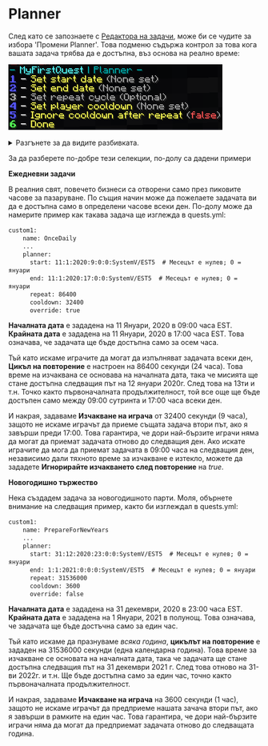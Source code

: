 # Planner

След като се запознаете с [Редактора на задачи](../setup/quests-editor.md), може би се чудите за избора 'Промени Planner'. Това подменю съдържа контрол за това кога вашата задача трябва да е достъпна, въз основа на реално време:

![](../.gitbook/assets/planner.png)

<details>

<summary>Разгънете за да видите разбивката.</summary>

1. Времето, когато задачата трябва да стане достъпна
2. Времето, когато задачата трябва да спре да бъде достъпна
3. Продължителност на повторение, докато задачата ще е налична отново
4. Продължителност на изчакване след завършване на задачата
5. Ако е 'true', играчите мога да започнат задачата веднага след края на цикъла на повторение
6. Завършете промените на вашия Planner

</details>

За да разберете по-добре тези селекции, по-долу са дадени примери

**Ежедневни задачи**

В реалния свят, повечето бизнеси са отворени само през пиковите часове за пазаруване. По същия начин може да пожелаете задачата ви да е достъпна само в определени часове всеки ден. По-долу може да намерите пример как такава задача ще изглежда в quests.yml:

```
custom1:
    name: OnceDaily
    ...
    planner:
      start: 11:1:2020:9:0:0:SystemV/EST5  # Месецът е нулев; 0 = януари
      end: 11:1:2020:17:0:0:SystemV/EST5  # Месецът е нулев; 0 = януари
      repeat: 86400
      cooldown: 32400
      override: true
```

**Началната дата** е зададена на 11 Януари, 2020 в 09:00 часа EST. **Крайната дата** е зададена на 11 Януари, 2020 в 17:00 часа EST. Това означава, че задачата ще бъде достъпна само за осем часа.

Тъй като искаме играчите да могат да изпълняват задачата всеки ден, **Цикъл на повторение** е настроен на 86400 секунди (24 часа). Това време на изчаквана се основава на началната дата, така че мисията ще стане достъпна следващия път на 12 януари 2020г. След това на 13ти и т.н. Точко както първоначалната продължителност, той все още ще бъде достъпен само между 09:00 сутринта и 17:00 часа всеки ден.

И накрая, задаваме **Изчакване на играча** от 32400 секунди (9 часа), защото не искаме играчът да приеме същата задача втори път, ако я завърши преди 17:00. Това гарантира, че дори най-бързите играчи няма да могат да приемат задачата отново до следващия ден. Ако искате играчите да мога да приемат задачата в 09:00 часа на следващия ден, независимо дали тяхното време за изчакване е изтекло, можете да зададете **Игнорирайте изчакването след повторение** на _true_.

**Новогодишно тържество**

Нека създадем задача за новогодишното парти. Моля, обърнете внимание на следващия пример, както би изглеждал в quests.yml:

```
custom1:
    name: PrepareForNewYears
    ...
    planner:
      start: 31:12:2020:23:0:0:SystemV/EST5  # Месецът е нулев; 0 = януари
      end: 1:1:2021:0:0:0:SystemV/EST5  # Месецът е нулев; 0 = януари
      repeat: 31536000
      cooldown: 3600
      override: false
```

**Началната дата** е зададена на 31 декември, 2020 в 23:00 часа EST. **Крайната дата** е зададена на 1 Януари, 2021 в полунощ. Това означава, че задачата ще бъде достъчна само за един час.

Тъй като искаме да празнуваме _всяка година_, **цикълът на повторение** е зададен на 31536000 секунди (една календарна година). Това време за изчакване се основата на началната дата, така че задачата ще стане достъпна следващия път на 31 декември 2021 г. След това отново на 31-ви 2022г. и т.н. Ще бъде достъпна само за един час, точно както първоначалната продължителност.

И накрая, задаваме **Изчакване на играча** на 3600 секунди (1 час), защото не искаме играчът да предприеме нашата зачача втори път, ако я завърши в рамките на един час. Това гарантира, че дори най-бързите играчи няма да могат да предприемат задачата отново до следващата година.
